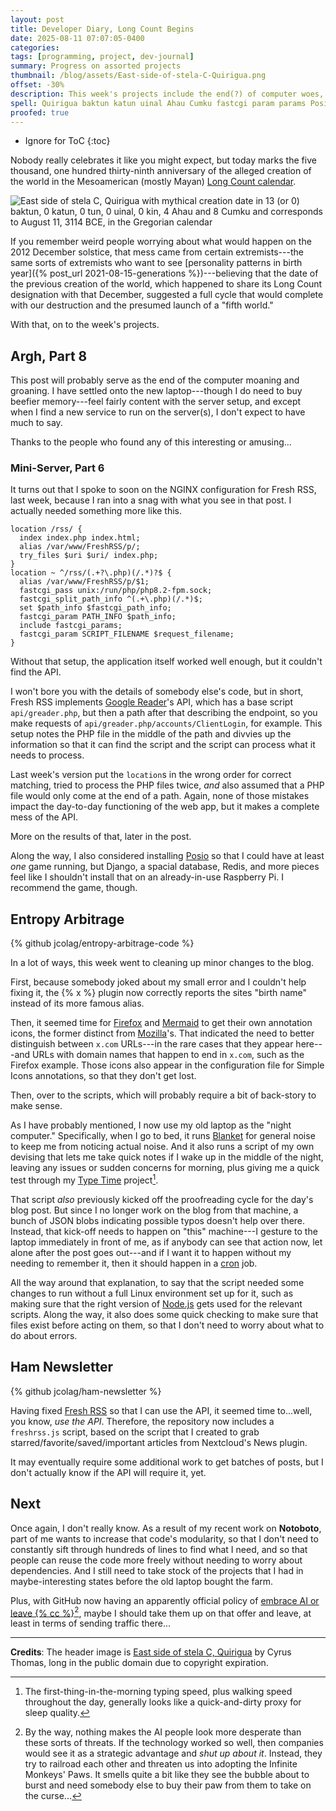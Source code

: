 ```yaml
---
layout: post
title: Developer Diary, Long Count Begins
date: 2025-08-11 07:07:05-0400
categories:
tags: [programming, project, dev-journal]
summary: Progress on assorted projects
thumbnail: /blog/assets/East-side-of-stela-C-Quirigua.png
offset: -30%
description: This week's projects include the end(?) of computer woes, the blog's code, and the Ham newsletter system.
spell: Quirigua baktun katun uinal Ahau Cumku fastcgi param params Posio Redis cron Notoboto
proofed: true
---
```


* Ignore for ToC
{:toc}

Nobody really celebrates it like you might expect, but today marks the five thousand, one hundred thirty-ninth anniversary of the alleged creation of the world in the Mesoamerican (mostly Mayan) [Long Count calendar](https://en.wikipedia.org/wiki/Mesoamerican_Long_Count_calendar).

![East side of stela C, Quirigua with mythical creation date in 13 (or 0) baktun, 0 katun, 0 tun, 0 uinal, 0 kin, 4 Ahau and 8 Cumku and corresponds to August 11, 3114 BCE, in the Gregorian calendar](/blog/assets/East-side-of-stela-C-Quirigua.png "And yet, no Mayan has ever remembered my birthday...")

If you remember weird people worrying about what would happen on the 2012 December solstice, that mess came from certain extremists---the same sorts of extremists who want to see [personality patterns in birth year]({% post_url 2021-08-15-generations %})---believing that the date of the previous creation of the world, which happened to share its Long Count designation with that December, suggested a full cycle that would complete with our destruction and the presumed launch of a "fifth world."

With that, on to the week's projects.

## Argh, Part 8

This post will probably serve as the end of the computer moaning and groaning.  I have settled onto the new laptop---though I do need to buy beefier memory---feel fairly content with the server setup, and except when I find a new service to run on the server(s), I don't expect to have much to say.

Thanks to the people who found any of this interesting or amusing...

### Mini-Server, Part 6

It turns out that I spoke to soon on the NGINX configuration for Fresh RSS, last week, because I ran into a snag with what you see in that post.  I actually needed something more like this.

```
location /rss/ {
  index index.php index.html;
  alias /var/www/FreshRSS/p/;
  try_files $uri $uri/ index.php;
}
location ~ ^/rss/(.+?\.php)(/.*)?$ {
  alias /var/www/FreshRSS/p/$1;
  fastcgi_pass unix:/run/php/php8.2-fpm.sock;
  fastcgi_split_path_info ^(.+\.php)(/.*)$;
  set $path_info $fastcgi_path_info;
  fastcgi_param PATH_INFO $path_info;
  include fastcgi_params;
  fastcgi_param SCRIPT_FILENAME $request_filename;
}
```

Without that setup, the application itself worked well enough, but it couldn't find the API.

I won't bore you with the details of somebody else's code, but in short, Fresh RSS implements [Google Reader](https://en.wikipedia.org/wiki/Google_Reader)'s API, which has a base script `api/greader.php`, but then a path after that describing the endpoint, so you make requests of `api/greader.php/accounts/ClientLogin`, for example.  This setup notes the PHP file in the middle of the path and divvies up the information so that it can find the script and the script can process what it needs to process.

Last week's version put the `location`s in the wrong order for correct matching, tried to process the PHP files twice, *and* also assumed that a PHP file would only come at the end of a path.  Again, none of those mistakes impact the day-to-day functioning of the web app, but it makes a complete mess of the API.

More on the results of that, later in the post.

Along the way, I also considered installing [Posio](https://github.com/abrenaut/posio) so that I could have at least *one* game running, but Django, a spacial database, Redis, and more pieces feel like I shouldn't install that on an already-in-use Raspberry Pi.  I recommend the game, though.

## Entropy Arbitrage

{% github jcolag/entropy-arbitrage-code %}

In a lot of ways, this week went to cleaning up minor changes to the blog.

First, because somebody joked about my small error and I couldn't help fixing it, the {% x %} plugin now correctly reports the sites "birth name" instead of its more famous alias.

Then, it seemed time for [Firefox](https://firefox.com) and [Mermaid](https://mermaid.js.org) to get their own annotation icons, the former distinct from [Mozilla](https://mozilla.org)'s.  That indicated the need to better distinguish between `x.com` URLs---in the rare cases that they appear here---and URLs with domain names that happen to end in `x.com`, such as the Firefox example.  Those icons also appear in the configuration file for Simple Icons annotations, so that they don't get lost.

Then, over to the scripts, which will probably require a bit of back-story to make sense.

As I have probably mentioned, I now use my old laptop as the "night computer."  Specifically, when I go to bed, it runs [Blanket](https://apps.gnome.org/Blanket/) for general noise to keep me from noticing actual noise.  And it also runs a script of my own devising that lets me take quick notes if I wake up in the middle of the night, leaving any issues or sudden concerns for morning, plus giving me a quick test through my [Type Time](https://github.com/jcolag/TypeTime-old) project[^1].

[^1]: The first-thing-in-the-morning typing speed, plus walking speed throughout the day, generally looks like a quick-and-dirty proxy for sleep quality.

That script *also* previously kicked off the proofreading cycle for the day's blog post.  But since I no longer work on the blog from that machine, a bunch of JSON blobs indicating possible typos doesn't help over there.  Instead, that kick-off needs to happen on "this" machine---I gesture to the laptop immediately in front of me, as if anybody can see that action now, let alone after the post goes out---and if I want it to happen without my needing to remember it, then it should happen in a [cron](https://en.wikipedia.org/wiki/Cron) job.

All the way around that explanation, to say that the script needed some changes to run without a full Linux environment set up for it, such as making sure that the right version of [Node.js](https://nodejs.org/en) gets used for the relevant scripts.  Along the way, it also does some quick checking to make sure that files exist before acting on them, so that I don't need to worry about what to do about errors.

## Ham Newsletter

{% github jcolag/ham-newsletter %}

Having fixed [Fresh RSS](https://freshrss.org/) so that I can use the API, it seemed time to...well, you know, *use the API*.  Therefore, the repository now includes a `freshrss.js` script, based on the script that I created to grab starred/favorite/saved/important articles from Nextcloud's News plugin.

It may eventually require some additional work to get batches of posts, but I don't actually know if the API will require it, yet.

## Next

Once again, I don't really know.  As a result of my recent work on **Notoboto**, part of me wants to increase that code's modularity, so that I don't need to constantly sift through hundreds of lines to find what I need, and so that people can reuse the code more freely without needing to worry about dependencies.  And I still need to take stock of the projects that I had in maybe-interesting states before the old laptop bought the farm.

Plus, with GitHub now having an apparently official policy of [embrace AI or leave {% cc %}](https://www.businessinsider.com/github-ceo-developers-embrace-ai-or-get-out-2025-8?op=1)[^2], maybe I should take them up on that offer and leave, at least in terms of sending traffic there...

[^2]:  By the way, nothing makes the AI people look more desperate than these sorts of threats.  If the technology worked so well, then companies would see it as a strategic advantage and *shut up about it*.  Instead, they try to railroad each other and threaten us into adopting the Infinite Monkeys' Paws.  It smells quite a bit like they see the bubble about to burst and need somebody else to buy their paw from them to take on the curse...

* * *

**Credits**:  The header image is [East side of stela C, Quirigua](https://commons.wikimedia.org/wiki/File:East_side_of_stela_C,_Quirigua.PNG) by Cyrus Thomas, long in the public domain due to copyright expiration.
